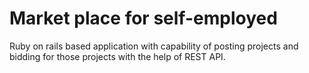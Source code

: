 # Market place for self-employed
Ruby on rails based application with capability of posting projects and bidding for those projects with the help of REST API. 

